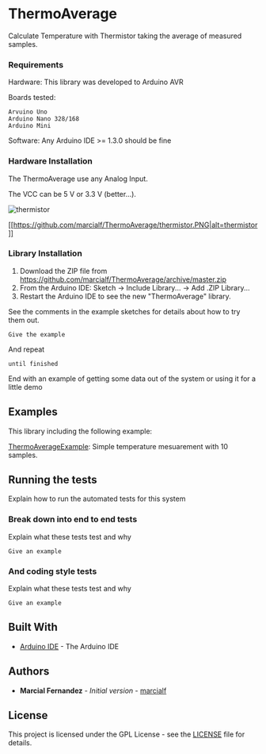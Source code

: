 # ThermoAverage
Calculate Temperature with Thermistor taking the average of measured samples. 

### Requirements

Hardware: This library was developed to Arduino AVR 

Boards tested:

```
Arvuino Uno
Arduino Nano 328/168
Arduino Mini
```

Software: Any Arduino IDE >= 1.3.0 should be fine

### Hardware Installation

The ThermoAverage use any Analog Input.

The VCC can be 5 V or 3.3 V (better...).

![thermistor](https://github.com/marcialf/ThermoAverage/thermistor.PNG)

[[https://github.com/marcialf/ThermoAverage/thermistor.PNG|alt=thermistor]]


### Library Installation

1. Download the ZIP file from https://github.com/marcialf/ThermoAverage/archive/master.zip
2. From the Arduino IDE: Sketch -> Include Library... -> Add .ZIP Library...
3. Restart the Arduino IDE to see the new "ThermoAverage" library.

See the comments in the example sketches for details about how to try them out.

```
Give the example
```

And repeat

```
until finished
```

End with an example of getting some data out of the system or using it for a little demo


## Examples

This library including the following example:

[ThermoAverageExample](examples/ThermoAverageExample/ThermoAverageExample.ino): Simple temperature mesuarement with 10 samples.

## Running the tests

Explain how to run the automated tests for this system

### Break down into end to end tests

Explain what these tests test and why

```
Give an example
```

### And coding style tests

Explain what these tests test and why

```
Give an example
```


## Built With

* [Arduino IDE](https://www.arduino.cc/en/Main/Software) - The Arduino IDE

## Authors

* **Marcial Fernandez** - *Initial version* - [marcialf](https://github.com/marcialf)

## License

This project is licensed under the GPL License - see the [LICENSE](LICENSE) file for details.
